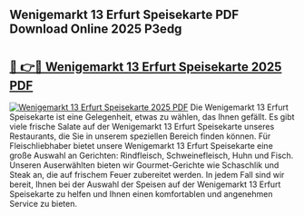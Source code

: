## Wenigemarkt 13 Erfurt Speisekarte PDF Download Online 2025 P3edg

# <h2><a href="http://gc7dmz.nevu.top/?p=Wenigemarkt+13+Erfurt+Speisekarte">🔗 👉🔴 Wenigemarkt 13 Erfurt Speisekarte 2025 PDF</a></h2>

[![Wenigemarkt 13 Erfurt Speisekarte 2025 PDF](https://i.imgur.com/dBaPXMq.png)](http://gc7dmz.nevu.top/?p=Wenigemarkt+13+Erfurt+Speisekarte)
Die Wenigemarkt 13 Erfurt Speisekarte ist eine Gelegenheit, etwas zu wählen, das Ihnen gefällt. Es gibt viele frische Salate auf der Wenigemarkt 13 Erfurt Speisekarte unseres Restaurants, die Sie in unserem speziellen Bereich finden können. Für Fleischliebhaber bietet unsere Wenigemarkt 13 Erfurt Speisekarte eine große Auswahl an Gerichten: Rindfleisch, Schweinefleisch, Huhn und Fisch. Unseren Auserwählten bieten wir Gourmet-Gerichte wie Schaschlik und Steak an, die auf frischem Feuer zubereitet werden. In jedem Fall sind wir bereit, Ihnen bei der Auswahl der Speisen auf der Wenigemarkt 13 Erfurt Speisekarte zu helfen und Ihnen einen komfortablen und angenehmen Service zu bieten.
